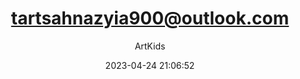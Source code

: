 ---
index: 7463
title: "tartsahnazyia900@outlook.com"
subtitle: ""
author: "ArtKids"
date: "2023-04-24 21:06:52"
seo:
  description: ""
content: "tartsahnazyia900@outlook.com
ThomasGainY"
status: "published"
comment_status: "closed"
modified: "2023-04-24 21:06:52"
type: "flamingo_contact"
comment_count: 0
tags: []
---